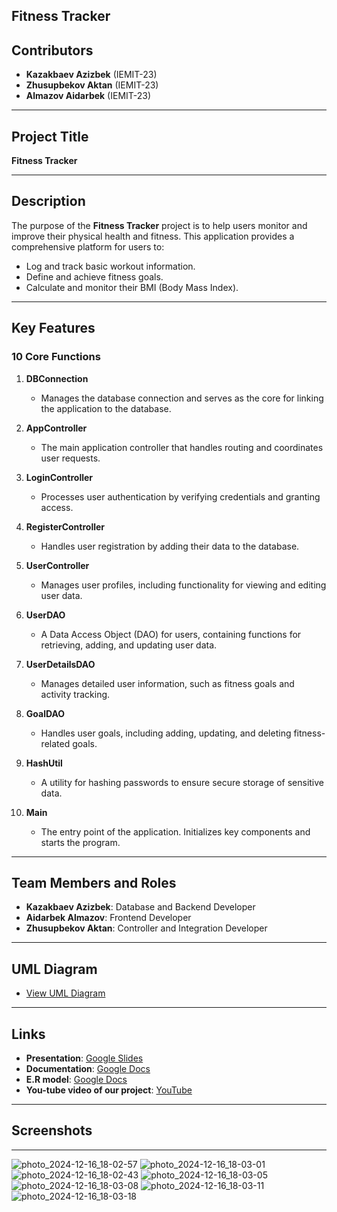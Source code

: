 ## Fitness Tracker

## Contributors
- **Kazakbaev Azizbek** (IEMIT-23)
- **Zhusupbekov Aktan** (IEMIT-23)
- **Almazov Aidarbek** (IEMIT-23)

---

## Project Title
**Fitness Tracker**

---

## Description
The purpose of the **Fitness Tracker** project is to help users monitor and improve their physical health and fitness. This application provides a comprehensive platform for users to:
- Log and track basic workout information.
- Define and achieve fitness goals.
- Calculate and monitor their BMI (Body Mass Index).

---

## Key Features

### 10 Core Functions

1. **DBConnection**
   - Manages the database connection and serves as the core for linking the application to the database.

2. **AppController**
   - The main application controller that handles routing and coordinates user requests.

3. **LoginController**
   - Processes user authentication by verifying credentials and granting access.

4. **RegisterController**
   - Handles user registration by adding their data to the database.

5. **UserController**
   - Manages user profiles, including functionality for viewing and editing user data.

6. **UserDAO**
   - A Data Access Object (DAO) for users, containing functions for retrieving, adding, and updating user data.

7. **UserDetailsDAO**
   - Manages detailed user information, such as fitness goals and activity tracking.

8. **GoalDAO**
   - Handles user goals, including adding, updating, and deleting fitness-related goals.

9. **HashUtil**
   - A utility for hashing passwords to ensure secure storage of sensitive data.

10. **Main**
    - The entry point of the application. Initializes key components and starts the program.

---

## Team Members and Roles
- **Kazakbaev Azizbek**: Database and Backend Developer
- **Aidarbek Almazov**: Frontend Developer
- **Zhusupbekov Aktan**: Controller and Integration Developer

---

## UML Diagram
- [View UML Diagram](https://drive.google.com/file/d/1L8wbXvmA6QEyIyRY4_krgXrJygtp9x6R/view?usp=sharing)

---

## Links

- **Presentation**: [Google Slides](https://docs.google.com/presentation/d/1cZHkekPS2UGW5dnFMeXWuAf8YJT0Des8/edit?usp=sharing&ouid=114367629336058154276&rtpof=true&sd=true)
- **Documentation**: [Google Docs](https://docs.google.com/document/d/1_LlvPNE4q_id3tU8AIw1OFMvQMjS4FU1me5HuHrlp0Y/edit?usp=sharing)
- **E.R model**: [Google Docs](https://drive.google.com/file/d/1QOhk0xbPq1kPuyVWviLy2FZboE8HdpnX/view?usp=sharing)
- **You-tube video of our project**: [YouTube](https://www.youtube.com/watch?v=Htdwi6FiuV4)

---

## Screenshots

---





![photo_2024-12-16_18-02-57](https://github.com/user-attachments/assets/a5b5067d-89a2-44f2-a820-2269f3885459)
![photo_2024-12-16_18-03-01](https://github.com/user-attachments/assets/9a21b239-c753-488c-a6d0-94bbc4e823bd)
![photo_2024-12-16_18-02-43](https://github.com/user-attachments/assets/41eab8f7-7263-43af-9808-8ae88eeafa28)
![photo_2024-12-16_18-03-05](https://github.com/user-attachments/assets/e29a157f-4eda-43d2-b065-26186f35db5b)
![photo_2024-12-16_18-03-08](https://github.com/user-attachments/assets/91adb2a9-0ede-4b52-85b1-77fdd3ef3711)
![photo_2024-12-16_18-03-11](https://github.com/user-attachments/assets/9ecd3881-c743-4f06-86cb-942afc6f130f)
![photo_2024-12-16_18-03-18](https://github.com/user-attachments/assets/24a09d74-7468-4c72-abe4-3e5610090825)










